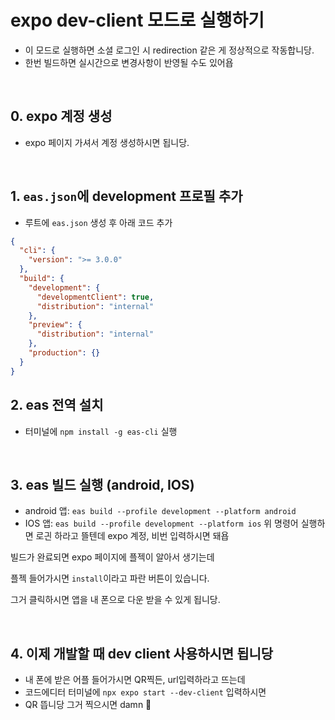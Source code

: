 # expo dev-client 모드로 실행하기

- 이 모드로 실행하면 소셜 로그인 시 redirection 같은 게 정상적으로 작동합니당.
- 한번 빌드하면 실시간으로 변경사항이 반영될 수도 있어욥

<br/>

## 0. expo 계정 생성

- expo 페이지 가셔서 계정 생성하시면 됩니당.

<br/>

## 1. `eas.json`에 development 프로필 추가

- 루트에 `eas.json` 생성 후 아래 코드 추가

```json
{
  "cli": {
    "version": ">= 3.0.0"
  },
  "build": {
    "development": {
      "developmentClient": true,
      "distribution": "internal"
    },
    "preview": {
      "distribution": "internal"
    },
    "production": {}
  }
}
```

## 2. eas 전역 설치

- 터미널에 `npm install -g eas-cli` 실행

<br/>

## 3. eas 빌드 실행 (android, IOS)

- android 앱: `eas build --profile development --platform android`
- IOS 앱: `eas build --profile development --platform ios`
  위 명령어 실행하면 로긘 하라고 뜰텐데 expo 계정, 비번 입력하시면 돼욥

빌드가 완료되면 expo 페이지에 플젝이 알아서 생기는데

플젝 들어가시면 `install`이라고 파란 버튼이 있습니다.

그거 클릭하시면 앱을 내 폰으로 다운 받을 수 있게 됩니당.

<br/>

## 4. 이제 개발할 때 dev client 사용하시면 됩니당

- 내 폰에 받은 어플 들어가시면 QR찍든, url입력하라고 뜨는데
- 코드에디터 터미널에 `npx expo start --dev-client` 입력하시면
- QR 뜹니당 그거 찍으시면 damn 🤘
